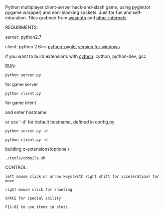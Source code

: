 Python multiplayer client-server hack-and-slash game, using pyglet(or pygame wrapper) and non-blocking sockets. Just for fun and self-education.
Tiles grabbed from [wesnoth](http://www.wesnoth.org/) and [other internets](http://images.google.com/)


REQUIRMENTS:
    
server: python2.7

client: python 2.6>= [python-pyglet](http://pyglet.org/download.html) [version for windows](http://celeron.55.lt/~celeron55/random/2011-08/pyglet-1.1.4-py27quickfix.msi)

if you want to build extensions with [cython](http://cython.org/): cython, python-dev, gcc


RUN:
````
python server.py
````

for game server

````
python client.py
````

for game client


and enter hostname

or use '-d' for default hostname, defined in config.py

````
python server.py -d
````

````
python client.py -d
````

building c-extensions(optional)

````
./tools/compile.sh
````


CONTROL:


    left mouse click or arrow keys(with right shift for acceleration) for move

    right mouse click for shooting
    
    SPACE for special ability

    F[1-8] to use items in slots


